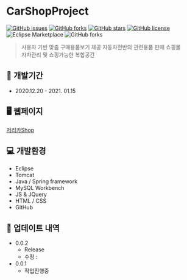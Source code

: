 # CarShopProject

[![GitHub issues](https://img.shields.io/github/issues/lee-bomi/CarShopProject)](https://github.com/lee-bomi/CarShopProject/issues)
[![GitHub forks](https://img.shields.io/github/forks/lee-bomi/CarShopProject)](https://github.com/lee-bomi/CarShopProject/network)
[![GitHub stars](https://img.shields.io/github/stars/lee-bomi/CarShopProject)](https://github.com/lee-bomi/CarShopProject/stargazers)
[![GitHub license](https://img.shields.io/github/license/lee-bomi/CarShopProject)](https://github.com/lee-bomi/CarShopProject)
![Eclipse Marketplace](https://img.shields.io/eclipse-marketplace/last-update/update?color=yellow)
![GitHub forks](https://img.shields.io/github/forks/lee-bomi/CarShopProject?label=fork&style=social)

> 사용자 기반 맞춤 구매용품보기 제공
> 자동차전반의 관련용품 판매 쇼핑몰  
> 자차관리 및 쇼핑가능한 복합공간  

## 📅 개발기간
- 2020.12.20 - 2021. 01.15   

## 🖥 웹페이지
[저리카Shop](http://52.78.28.86:8080/carshop/index)  

## 💻 개발환경
- Eclipse
- Tomcat
- Java / Spring framework
- MySQL Workbench 
- JS & JQuery
- HTML / CSS
- GitHub   


## 📑 업데이트 내역
- 0.0.2
  - Release
  - 수정 : 
- 0.0.1 
  - 작업진행중  

